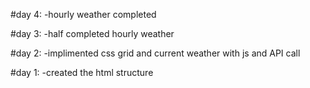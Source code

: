 #day 4:
-hourly weather completed

#day 3:
-half completed hourly weather

#day 2:
-implimented css grid and current weather with js and API call

#day 1:
-created the html structure
